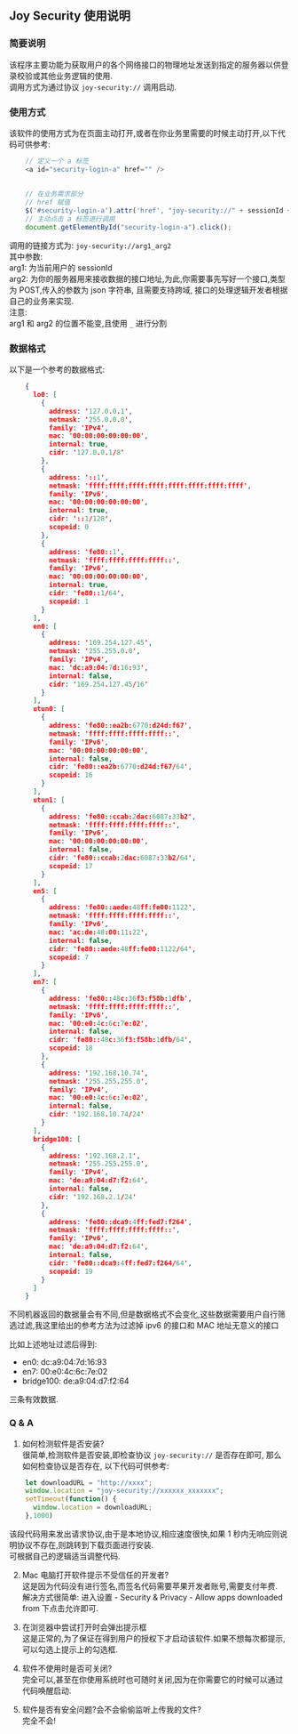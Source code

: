 ## Joy Security 使用说明

### 简要说明
该程序主要功能为获取用户的各个网络接口的物理地址发送到指定的服务器以供登录校验或其他业务逻辑的使用.  
调用方式为通过协议 `joy-security://` 调用启动.  


### 使用方式
该软件的使用方式为在页面主动打开,或者在你业务里需要的时候主动打开,以下代码可供参考:  

```js
    // 定义一个 a 标签
    <a id="security-login-a" href="" />
    
    
    // 在业务需求部分
    // href 赋值
    $('#security-login-a').attr('href', "joy-security://" + sessionId + "_" + window.location.host + "/sendMac");
    // 主动点击 a 标签进行调用
    document.getElementById("security-login-a").click();
```

调用的链接方式为: `joy-security://arg1_arg2`  
其中参数:  
arg1: 为当前用户的 sessionId  
arg2: 为你的服务器用来接收数据的接口地址,为此,你需要事先写好一个接口,类型为 POST,传入的参数为 json 字符串, 且需要支持跨域, 接口的处理逻辑开发者根据自己的业务来实现.  
注意:  
arg1 和 arg2 的位置不能变,且使用 `_` 进行分割  


### 数据格式
以下是一个参考的数据格式:  

```json
    {
      lo0: [
        {
          address: '127.0.0.1',
          netmask: '255.0.0.0',
          family: 'IPv4',
          mac: '00:00:00:00:00:00',
          internal: true,
          cidr: '127.0.0.1/8'
        },
        {
          address: '::1',
          netmask: 'ffff:ffff:ffff:ffff:ffff:ffff:ffff:ffff',
          family: 'IPv6',
          mac: '00:00:00:00:00:00',
          internal: true,
          cidr: '::1/128',
          scopeid: 0
        },
        {
          address: 'fe80::1',
          netmask: 'ffff:ffff:ffff:ffff::',
          family: 'IPv6',
          mac: '00:00:00:00:00:00',
          internal: true,
          cidr: 'fe80::1/64',
          scopeid: 1
        }
      ],
      en0: [
        {
          address: '169.254.127.45',
          netmask: '255.255.0.0',
          family: 'IPv4',
          mac: 'dc:a9:04:7d:16:93',
          internal: false,
          cidr: '169.254.127.45/16'
        }
      ],
      utun0: [
        {
          address: 'fe80::ea2b:6770:d24d:f67',
          netmask: 'ffff:ffff:ffff:ffff::',
          family: 'IPv6',
          mac: '00:00:00:00:00:00',
          internal: false,
          cidr: 'fe80::ea2b:6770:d24d:f67/64',
          scopeid: 16
        }
      ],
      utun1: [
        {
          address: 'fe80::ccab:2dac:6087:33b2',
          netmask: 'ffff:ffff:ffff:ffff::',
          family: 'IPv6',
          mac: '00:00:00:00:00:00',
          internal: false,
          cidr: 'fe80::ccab:2dac:6087:33b2/64',
          scopeid: 17
        }
      ],
      en5: [
        {
          address: 'fe80::aede:48ff:fe00:1122',
          netmask: 'ffff:ffff:ffff:ffff::',
          family: 'IPv6',
          mac: 'ac:de:48:00:11:22',
          internal: false,
          cidr: 'fe80::aede:48ff:fe00:1122/64',
          scopeid: 7
        }
      ],
      en7: [
        {
          address: 'fe80::48c:36f3:f58b:1dfb',
          netmask: 'ffff:ffff:ffff:ffff::',
          family: 'IPv6',
          mac: '00:e0:4c:6c:7e:02',
          internal: false,
          cidr: 'fe80::48c:36f3:f58b:1dfb/64',
          scopeid: 18
        },
        {
          address: '192.168.10.74',
          netmask: '255.255.255.0',
          family: 'IPv4',
          mac: '00:e0:4c:6c:7e:02',
          internal: false,
          cidr: '192.168.10.74/24'
        }
      ],
      bridge100: [
        {
          address: '192.168.2.1',
          netmask: '255.255.255.0',
          family: 'IPv4',
          mac: 'de:a9:04:d7:f2:64',
          internal: false,
          cidr: '192.168.2.1/24'
        },
        {
          address: 'fe80::dca9:4ff:fed7:f264',
          netmask: 'ffff:ffff:ffff:ffff::',
          family: 'IPv6',
          mac: 'de:a9:04:d7:f2:64',
          internal: false,
          cidr: 'fe80::dca9:4ff:fed7:f264/64',
          scopeid: 19
        }
      ]
    }

```

不同机器返回的数据量会有不同,但是数据格式不会变化,这些数据需要用户自行筛选过滤,我这里给出的参考方法为过滤掉 ipv6 的接口和 MAC 地址无意义的接口  

比如上述地址过滤后得到:  
- en0: dc:a9:04:7d:16:93  
- en7: 00:e0:4c:6c:7e:02  
- bridge100: de:a9:04:d7:f2:64  

三条有效数据.  


### Q & A
1. 如何检测软件是否安装?  
很简单,检测软件是否安装,即检查协议 `joy-security://` 是否存在即可, 那么如何检查协议是否存在, 以下代码可供参考:  

```js
    let downloadURL = "http://xxxx";
    window.location = "joy-security://xxxxxx_xxxxxxx";
    setTimeout(function() {
      window.location = downloadURL;
    },1000)
```

该段代码用来发出请求协议,由于是本地协议,相应速度很快,如果 1 秒内无响应则说明协议不存在,则跳转到下载页面进行安装.  
可根据自己的逻辑适当调整代码.  

2. Mac 电脑打开软件提示不受信任的开发者?  
这是因为代码没有进行签名,而签名代码需要苹果开发者账号,需要支付年费.  
解决方式很简单: 进入设置 - Security & Privacy - Allow apps downloaded from 下点击允许即可.  

3. 在浏览器中尝试打开时会弹出提示框  
这是正常的,为了保证在得到用户的授权下才启动该软件.如果不想每次都提示,可以勾选上提示上的勾选框.  

4. 软件不使用时是否可关闭?  
完全可以,甚至在你使用系统时也可随时关闭,因为在你需要它的时候可以通过代码唤醒启动.  

5. 软件是否有安全问题?会不会偷偷监听上传我的文件?  
完全不会!  